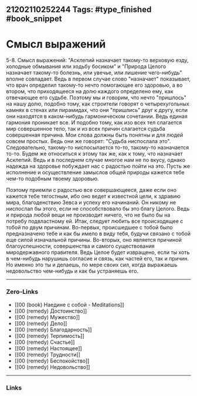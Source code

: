 21202110252244
Tags: #type_finished #book_snippet 
---
# Смысл выражений

 5-8. Смысл выражений: "Асклепий назначает такому-то верховую езду, холодные обмывания или ходьбу босиком" и "Природа Целого назначает такому-то болезнь, или увечье, или лишение чего-нибудь"  вполне совпадает. Ведь в первом случае слово "назначает" показывает, что врач определил такому-то нечто помогающее его здоровью, а во втором,  что приходящееся на долю каждого определено ему, как отвечающее его судьбе. Поэтому мы и говорим, что нечто "пришлось" на нашу долю, подобно тому, как строители говорят о четырехугольных камнях в стенах или пирамидах, что они "пришлись" друг к другу, если они находятся в каком-нибудь гармоническом сочетании. Ведь единая гармония проникает все. И подобно тому, как изо всех тел слагается мир  совершенное тело, так и из всех причин слагается судьба  совершенная причина. Мои слова должны быть понятны и для людей совсем простых. Ведь они же говорят: "Судьба ниспослала это". Следовательно, такому-то ниспосылается то-то, такому-то назначается то-то. Будем же относиться к этому так же, как к тому, что назначает Асклепий. Ведь и в последнем случае многое нам не по вкусу, однако надежда на здоровье побуждает нас с радостью пойти на это. Пусть же исполнение и осуществление замыслов общей природы кажется тебе чем-то подобным твоему здоровью. 
 
 Поэтому приемли с радостью все совершающееся, даже если оно кажется тебе тягостным, ибо оно ведет к известной цели, к здравию мира, благоденствию Зевса и успеху его начинаний. Он никому не ниспослал бы этого, если не способствовало бы это благу Целого. Ведь и природа любой вещи не производит ничего, что не было бы на потребу подвластному ей. Итак, следует любить все происходящее с тобой по двум причинам. Во-первых, происшедшее с тобой было предназначено тебе и как бы имело в виду тебя, будучи связано с тобой еще силой изначальной причины. Во-вторых, оно является причиной благоуспешности, совершенства и самого существования миродержавного правителя. Ведь Целое будет извращено, если ты хоть в чем-нибудь нарушишь согласие и связь, как частей его, так и причин. Но именно это ты и делаешь, по мере своих сил, когда выражаешь недовольство чем-нибудь и как бы устраняешь его. 

---
### Zero-Links
 - [[00 (book) Наедине с собой - Meditations]]
 - [[00 (remedy) Достоинство]]
 - [[00 (remedy) Мужество]]
 - [[00 (remedy) Дело]]
 - [[00 (remedy) Благодарность]]
 - [[00 (remedy) Терпимость]]
 - [[00 (remedy) Счастье]]
 - [[00 (remedy) Настоящее]]
 - [[00 (remedy) Трудности]]
 - [[00 (remedy) Беспокойство]]
 - [[00 (remedy) Недовольство]]
---
### Links
